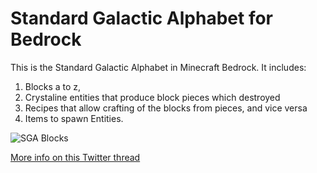 # Standard Galactic Alphabet for Bedrock

This is the Standard Galactic Alphabet in Minecraft Bedrock. It includes:
1. Blocks a to z,
2. Crystaline entities that produce block pieces which destroyed
3. Recipes that allow crafting of the blocks from pieces, and vice versa
4. Items to spawn Entities.

![SGA Blocks](https://pbs.twimg.com/media/Fa5bkMNaQAEK_QB?format=jpg&name=large)

[More info on this Twitter thread](https://twitter.com/TheWorldFoundry/status/1562010682320896001?s=20&t=pH6RMkbH9XaSfL0Xo-nPog)
